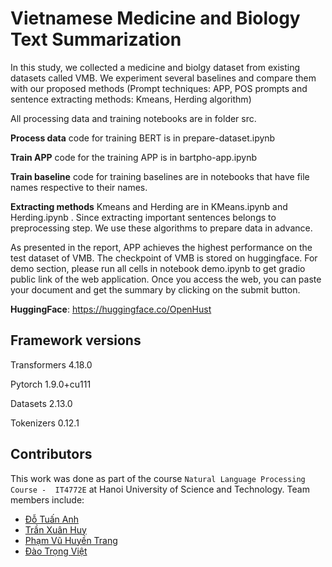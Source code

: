# Vietnamese Medicine and Biology Text Summarization

In this study, we collected a medicine and biolgy dataset from existing datasets called VMB. We experiment several baselines and compare them with our proposed methods (Prompt techniques: APP, POS prompts and sentence extracting methods: Kmeans, Herding algorithm)

All processing data and training notebooks are in folder src.

**Process data** code for training BERT is in prepare-dataset.ipynb

**Train APP** code for the training APP is in bartpho-app.ipynb

**Train baseline** code for training baselines are in notebooks that have file names respective to their names.

**Extracting methods** Kmeans and Herding are in KMeans.ipynb and Herding.ipynb . Since extracting important sentences belongs to preprocessing step. We use these algorithms to prepare data in advance.

As presented in the report, APP achieves the highest performance on the test dataset of VMB. The checkpoint of VMB is stored on huggingface. For demo section, please run all cells in notebook demo.ipynb to get gradio public link of the web application. Once you access the web, you can paste your document and get the summary by clicking on the submit button.

**HuggingFace**: https://huggingface.co/OpenHust
## Framework versions

Transformers 4.18.0

Pytorch 1.9.0+cu111

Datasets 2.13.0

Tokenizers 0.12.1

## Contributors

This work was done as part of the course `Natural Language Processing Course - 	IT4772E` at Hanoi University of Science and Technology. Team members include:

- [Đỗ Tuấn Anh](https://github.com/AnhDt-dsai)
- [Trần Xuân Huy](https://github.com/TranXuanHuy267)
- [Phạm Vũ Huyền Trang](https://github.com/PhamVuHuyenTrang)
- [Đào Trọng Việt](https://github.com/viet-data)


